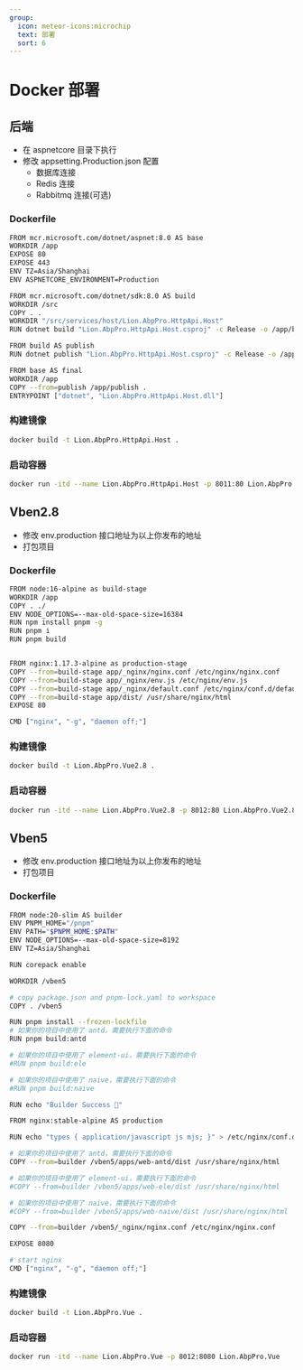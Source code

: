 ```yaml
---
group:
  icon: meteor-icons:microchip
  text: 部署
  sort: 6
---
```


# Docker 部署

## 后端

- 在 aspnetcore 目录下执行
- 修改 appsetting.Production.json 配置
  - 数据库连接
  - Redis 连接
  - Rabbitmq 连接(可选)

### Dockerfile

```bash
FROM mcr.microsoft.com/dotnet/aspnet:8.0 AS base
WORKDIR /app
EXPOSE 80
EXPOSE 443
ENV TZ=Asia/Shanghai
ENV ASPNETCORE_ENVIRONMENT=Production

FROM mcr.microsoft.com/dotnet/sdk:8.0 AS build
WORKDIR /src
COPY . .
WORKDIR "/src/services/host/Lion.AbpPro.HttpApi.Host"
RUN dotnet build "Lion.AbpPro.HttpApi.Host.csproj" -c Release -o /app/build

FROM build AS publish
RUN dotnet publish "Lion.AbpPro.HttpApi.Host.csproj" -c Release -o /app/publish /p:UseAppHost=false

FROM base AS final
WORKDIR /app
COPY --from=publish /app/publish .
ENTRYPOINT ["dotnet", "Lion.AbpPro.HttpApi.Host.dll"]
```

### 构建镜像

```bash
docker build -t Lion.AbpPro.HttpApi.Host .
```

### 启动容器

```bash
docker run -itd --name Lion.AbpPro.HttpApi.Host -p 8011:80 Lion.AbpPro.HttpApi.Host
```

## Vben2.8

- 修改 env.production 接口地址为以上你发布的地址
- 打包项目

### Dockerfile

```bash
FROM node:16-alpine as build-stage
WORKDIR /app
COPY . ./
ENV NODE_OPTIONS=--max-old-space-size=16384
RUN npm install pnpm -g
RUN pnpm i
RUN pnpm build


FROM nginx:1.17.3-alpine as production-stage
COPY --from=build-stage app/_nginx/nginx.conf /etc/nginx/nginx.conf
COPY --from=build-stage app/_nginx/env.js /etc/nginx/env.js
COPY --from=build-stage app/_nginx/default.conf /etc/nginx/conf.d/default.conf
COPY --from=build-stage app/dist/ /usr/share/nginx/html
EXPOSE 80

CMD ["nginx", "-g", "daemon off;"]
```

### 构建镜像

```bash
docker build -t Lion.AbpPro.Vue2.8 .
```

### 启动容器

```bash
docker run -itd --name Lion.AbpPro.Vue2.8 -p 8012:80 Lion.AbpPro.Vue2.8
```

## Vben5

- 修改 env.production 接口地址为以上你发布的地址
- 打包项目

### Dockerfile

```bash
FROM node:20-slim AS builder
ENV PNPM_HOME="/pnpm"
ENV PATH="$PNPM_HOME:$PATH"
ENV NODE_OPTIONS=--max-old-space-size=8192
ENV TZ=Asia/Shanghai

RUN corepack enable

WORKDIR /vben5

# copy package.json and pnpm-lock.yaml to workspace
COPY . /vben5

RUN pnpm install --frozen-lockfile
# 如果你的项目中使用了 antd，需要执行下面的命令
RUN pnpm build:antd

# 如果你的项目中使用了 element-ui，需要执行下面的命令
#RUN pnpm build:ele

# 如果你的项目中使用了 naive，需要执行下面的命令
#RUN pnpm build:naive

RUN echo "Builder Success 🎉"

FROM nginx:stable-alpine AS production

RUN echo "types { application/javascript js mjs; }" > /etc/nginx/conf.d/mjs.conf

# 如果你的项目中使用了 antd，需要执行下面的命令
COPY --from=builder /vben5/apps/web-antd/dist /usr/share/nginx/html

# 如果你的项目中使用了 element-ui，需要执行下面的命令
#COPY --from=builder /vben5/apps/web-ele/dist /usr/share/nginx/html

# 如果你的项目中使用了 naive，需要执行下面的命令
#COPY --from=builder /vben5/apps/web-naive/dist /usr/share/nginx/html

COPY --from=builder /vben5/_nginx/nginx.conf /etc/nginx/nginx.conf

EXPOSE 8080

# start nginx
CMD ["nginx", "-g", "daemon off;"]

```

### 构建镜像

```bash
docker build -t Lion.AbpPro.Vue .
```

### 启动容器
```bash
docker run -itd --name Lion.AbpPro.Vue -p 8012:8080 Lion.AbpPro.Vue
```